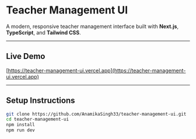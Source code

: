 #  Teacher Management UI

A modern, responsive teacher management interface built with **Next.js**, **TypeScript**, and **Tailwind CSS**.

---

##  Live Demo

 [https://teacher-management-ui.vercel.app](https://teacher-management-ui.vercel.app)



---

## Setup Instructions

```bash
git clone https://github.com/AnamikaSingh33/teacher-management-ui.git
cd teacher-management-ui
npm install
npm run dev
